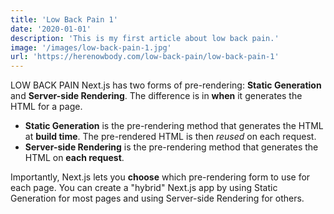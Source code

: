 ```yaml
---
title: 'Low Back Pain 1'
date: '2020-01-01'
description: 'This is my first article about low back pain.'
image: '/images/low-back-pain-1.jpg'
url: 'https://herenowbody.com/low-back-pain/low-back-pain-1'
---
```


LOW BACK PAIN Next.js has two forms of pre-rendering: **Static Generation** and **Server-side Rendering**. The difference is in **when** it generates the HTML for a page.

- **Static Generation** is the pre-rendering method that generates the HTML at **build time**. The pre-rendered HTML is then _reused_ on each request.
- **Server-side Rendering** is the pre-rendering method that generates the HTML on **each request**.

Importantly, Next.js lets you **choose** which pre-rendering form to use for each page. You can create a "hybrid" Next.js app by using Static Generation for most pages and using Server-side Rendering for others.